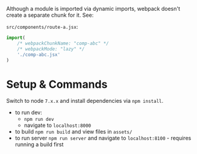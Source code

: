 Although a module is imported via dynamic imports, webpack doesn't create a separate chunk for it. See:

`src/components/route-a.jsx`:

```js
import(
	/* webpackChunkName: "comp-abc" */
	/* webpackMode: "lazy" */
	'./comp-abc.jsx'
)
```

# Setup & Commands
Switch to node `7.x.x` and install dependencies via `npm install`.

- to run dev:
	- `npm run dev`
	- navigate to `localhost:8000`
- to build `npm run build` and view files in `assets/`
- to run server `npm run server` and navigate to `localhost:8100` - requires running a build first